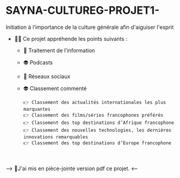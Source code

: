 # SAYNA-CULTUREG-PROJET1-

Initiation à l’importance de la culture générale afin d'aiguiser l'esprit 

- 💁‍♀️ Ce projet appréhende les points suivants : 
  - 👾 Traitement de l’information 
  - 👽 Podcasts 
  - 👾 Réseaux sociaux 
  - 👽 Classement commenté 
  
        👉 Classement des actualités internationales les plus marquantes
        👉 Classement des films/séries francophones préférés
        👉 Classement des top destinations d’Afrique francophone 
        👉 Classement des nouvelles technologies, les dernières innovations remarquables 
        👉 Classement des top destinations d’Europe francophone
 <br><br>
 --> 📌J'ai mis en pièce-jointe version pdf ce projet. <--
